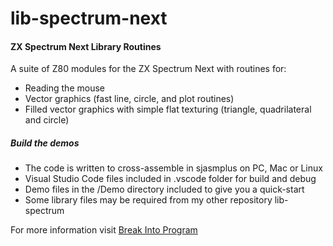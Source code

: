 # lib-spectrum-next
#### ZX Spectrum Next Library Routines
A suite of Z80 modules for the ZX Spectrum Next with routines for:
- Reading the mouse
- Vector graphics (fast line, circle, and plot routines)
- Filled vector graphics with simple flat texturing (triangle, quadrilateral and circle)

##### Build the demos
- The code is written to cross-assemble in sjasmplus on PC, Mac or Linux
- Visual Studio Code files included in .vscode folder for build and debug
- Demo files in the /Demo directory included to give you a quick-start
- Some library files may be required from my other repository lib-spectrum

For more information visit [Break Into Program](http://www.breakintoprogram.co.uk/programming/assembly-language/z80/z80-development-toolchain "Break Into Program")
